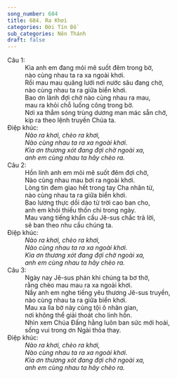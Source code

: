 ```yaml
---
song_number: 684
title: 684. Ra Khơi
categories: Đời Tín Đồ
sub_categories: Nên Thánh
draft: false
---
```

<dl><dt>Câu 1:</dt><dd data-verse="1">Kìa anh em đang mỏi mê suốt đêm trong bờ, <br/>nào cùng nhau ta ra xa ngoài khơi. <br/>Rồi mau mau quăng lưới nơi nước sâu đang chờ, <br/>nào cùng nhau ta ra giữa biển khơi. <br/>Bao ơn lành đợi chờ nào cùng nhau ra mau, <br/>mau ra khỏi chỗ luống công trong bờ. <br/>Nơi xa thẳm sóng trùng dương man mác sẵn chờ, <br/>kíp ra theo lệnh truyền Chúa ta. </dd><dt>Điệp khúc:</dt><dd data-chorus="1"><em>Nào ra khơi, chèo ra khơi, <br/>Nào cùng nhau ta ra xa ngoài khơi. <br/>Kìa ơn thương xót đang đợi chờ ngoài xa, <br/>anh em cùng nhau ta hãy chèo ra. </em></dd><dt>Câu 2:</dt><dd data-verse="2">Hồn linh anh em mỏi mê suốt đêm đợi chờ, <br/>Nào cùng nhau mau bơi ra ngoài khơi. <br/>Lòng tin đem giao hết trong tay Cha nhân từ, <br/>nào cùng nhau ta ra giữa biển khơi. <br/>Bao lương thực dồi dào từ trời cao ban cho, <br/>anh em khỏi thiếu thốn chi trong ngày. <br/>Mau vang tiếng khẩn cầu Jê-sus chắc trả lời, <br/>sẽ ban theo nhu cầu chúng ta. </dd><dt>Điệp khúc:</dt><dd data-chorus="1"><em>Nào ra khơi, chèo ra khơi, <br/>Nào cùng nhau ta ra xa ngoài khơi. <br/>Kìa ơn thương xót đang đợi chờ ngoài xa, <br/>anh em cùng nhau ta hãy chèo ra. </em></dd><dt>Câu 3:</dt><dd data-verse="3">Ngày nay Jê-sus phán khi chúng ta bơ thờ, <br/>rằng chèo mau mau ra xa ngoài khơi. <br/>Nầy anh em nghe tiếng yêu thương Jê-sus truyền, <br/>nào cùng nhau ta ra giữa biển khơi. <br/>Mau xa lìa bờ này cùng tội ô nhân gian, <br/>nơi không thể giải thoát cho linh hồn. <br/>Nhìn xem Chúa Đấng hằng luôn ban sức mới hoài, <br/>sống vui trong ơn Ngài thỏa thay. </dd><dt>Điệp khúc:</dt><dd data-chorus="1"><em>Nào ra khơi, chèo ra khơi, <br/>Nào cùng nhau ta ra xa ngoài khơi. <br/>Kìa ơn thương xót đang đợi chờ ngoài xa, <br/>anh em cùng nhau ta hãy chèo ra. </em></dd></dl>